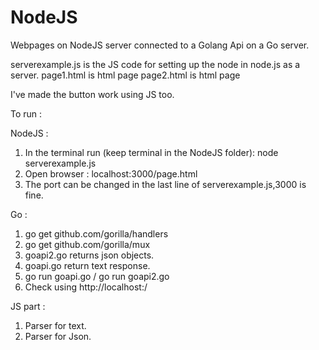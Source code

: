 # NodeJS
Webpages on NodeJS server connected to a Golang Api on a Go server.

serverexample.js is the JS code for setting up the node in node.js as a server.
page1.html is html page
page2.html is html page


I've made the button work using JS too.

To run :

NodeJS :
1. In the terminal run (keep terminal in the NodeJS folder): node serverexample.js
2. Open browser : localhost:3000/page.html
3. The port can be changed in the last line of serverexample.js,3000 is fine.


Go :

1. go get github.com/gorilla/handlers
2. go get github.com/gorilla/mux
3. goapi2.go returns json objects.
4. goapi.go return text response.
5. go run goapi.go / go run goapi2.go
6. Check using http://localhost:<port-number>/<name>

JS part :
1. Parser for text.
2. Parser for Json.
